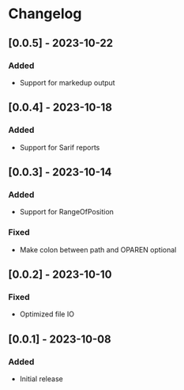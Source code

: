 # Changelog

## [0.0.5] - 2023-10-22

### Added

* Support for markedup output

## [0.0.4] - 2023-10-18

### Added

* Support for Sarif reports

## [0.0.3] - 2023-10-14

### Added

* Support for RangeOfPosition

### Fixed

* Make colon between path and OPAREN optional

## [0.0.2] - 2023-10-10

### Fixed

* Optimized file IO

## [0.0.1] - 2023-10-08

### Added

* Initial release